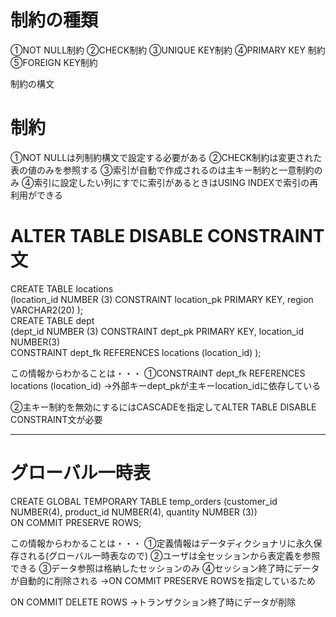 # 制約の種類
①NOT NULL制約
②CHECK制約
③UNIQUE KEY制約
④PRIMARY KEY 制約
⑤FOREIGN KEY制約

制約の構文
# 制約

①NOT NULLは列制約構文で設定する必要がある
②CHECK制約は変更された表の値のみを参照する
③索引が自動で作成されるのは主キー制約と一意制約のみ
④索引に設定したい列にすでに索引があるときはUSING INDEXで索引の再利用ができる
# ALTER TABLE DISABLE CONSTRAINT文

CREATE TABLE locations  
(location_id NUMBER (3) CONSTRAINT location_pk PRIMARY KEY, region VARCHAR2(20) );  
CREATE TABLE dept  
(dept_id NUMBER (3) CONSTRAINT dept_pk PRIMARY KEY, location_id NUMBER(3)  
CONSTRAINT dept_fk REFERENCES locations (location_id) );

この情報からわかることは・・・
①CONSTRAINT dept_fk REFERENCES locations (location_id)
→外部キーdept_pkが主キーlocation_idに依存している

②主キー制約を無効にするにはCASCADEを指定してALTER TABLE DISABLE CONSTRAINT文が必要 

---
# グローバル一時表

CREATE GLOBAL TEMPORARY TABLE temp_orders (customer_id NUMBER(4), product_id NUMBER(4), quantity NUMBER (3))  
ON COMMIT PRESERVE ROWS;

この情報からわかることは・・・
①定義情報はデータディクショナリに永久保存される(グローバル一時表なので)
②ユーザは全セッションから表定義を参照できる
③データ参照は格納したセッションのみ
④セッション終了時にデータが自動的に削除される
→ON COMMIT PRESERVE ROWSを指定しているため

ON COMMIT DELETE ROWS
→トランザクション終了時にデータが削除
